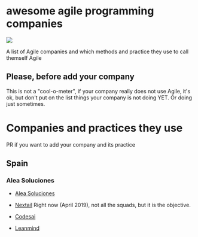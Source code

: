 # awesome agile programming companies

![](https://cdn.rawgit.com/sindresorhus/awesome/d7305f38d29fed78fa85652e3a63e154dd8e8829/media/badge.svg)

A list of Agile companies and which methods and practice they use to call themself Agile

## Please, before add your company

This is not a "cool-o-meter", if your company really does not use Agile, it's ok, but don't put on the list things your company is not doing YET. Or doing just sometimes.

# Companies and practices they use

PR if you want to add your company and its practice

## Spain

### Alea Soluciones
- [Alea Soluciones](companies/alea.md)


- [Nextail](https://www.nextail.co/) Right now (April 2019), not all the squads, but it is the objective.
- [Codesai](https://codesai.com/)
- [Leanmind](https://www.leanmind.es/)
